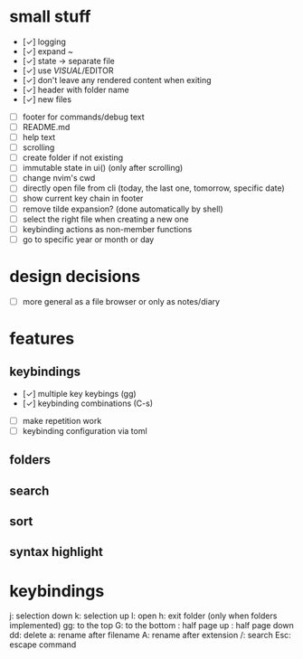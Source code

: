 
# small stuff
* [✓] logging
* [✓] expand ~
* [✓] state -> separate file
* [✓] use $VISUAL/$EDITOR
* [✓] don't leave any rendered content when exiting
* [✓] header with folder name
* [✓] new files
* [ ] footer for commands/debug text
* [ ] README.md
* [ ] help text
* [ ] scrolling
* [ ] create folder if not existing
* [ ] immutable state in ui() (only after scrolling)
* [ ] change nvim's cwd
* [ ] directly open file from cli (today, the last one, tomorrow, specific date)
* [ ] show current key chain in footer
* [ ] remove tilde expansion? (done automatically by shell)
* [ ] select the right file when creating a new one
* [ ] keybinding actions as non-member functions
* [ ] go to specific year or month or day

# design decisions
* [ ] more general as a file browser or only as notes/diary

# features

## keybindings
* [✓] multiple key keybings (gg)
* [✓] keybinding combinations (C-s)
* [ ] make repetition work
* [ ] keybinding configuration via toml

## folders

## search

## sort

## syntax highlight

# keybindings

<num>j: selection down
<num>k: selection up
l: open
h: exit folder (only when folders implemented)
gg: to the top
G: to the bottom
<C-u>: half page up
<C-d>: half page down
dd: delete
a: rename after filename
A: rename after extension
/: search
Esc: escape command

